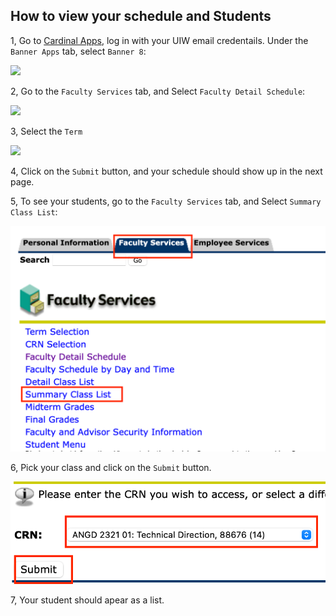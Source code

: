 ## How to view your schedule and Students

1, Go to [Cardinal Apps](https://myapps.microsoft.com), log in with your UIW email credentails. Under the ```Banner Apps``` tab, select ```Banner 8```:

<image src="assets/banner8.png">

2, Go to the ```Faculty Services``` tab, and Select ```Faculty Detail Schedule```:

<image src="assets/facultySchedule.png">

3, Select the ```Term```

<image src="assets/termSelection.png">

4, Click on the ```Submit``` button, and your schedule should show up in the next page.


5, To see your students, go to the ```Faculty Services``` tab, and Select ```Summary Class List```:

<img src="assets/FindClassList.png">

6, Pick your class and click on the ```Submit``` button.

<img src="assets/PickClass.png">

7, Your student should apear as a list.